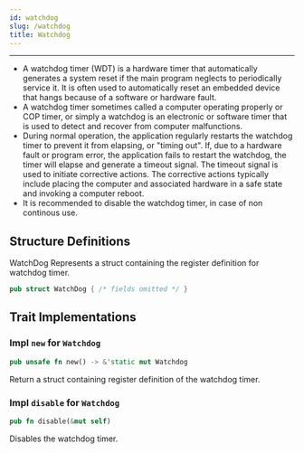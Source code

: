 ```yaml
---
id: watchdog
slug: /watchdog
title: Watchdog
---
```



----

- A watchdog timer (WDT) is a hardware timer that automatically generates a
  system reset if the main program neglects to periodically service it. It is
  often used to automatically reset an embedded device that hangs because of a
  software or hardware fault.
- A watchdog timer sometimes called a computer operating properly or COP timer,
  or simply a watchdog is an electronic or software timer that is used to detect
  and recover from computer malfunctions.
- During normal operation, the application regularly restarts the watchdog timer
  to prevent it from elapsing, or "timing out". If, due to a hardware fault or
  program error, the application fails to restart the watchdog, the timer will
  elapse and generate a timeout signal. The timeout signal is used to initiate
  corrective actions. The corrective actions typically include placing the
  computer and associated hardware in a safe state and invoking a computer
  reboot.
- It is recommended to disable the watchdog timer, in case of non continous use.

## Structure Definitions

WatchDog Represents a struct containing the register definition for watchdog
timer.

```rust
pub struct WatchDog { /* fields omitted */ }
```

## Trait Implementations

### Impl `new` for `Watchdog`

```rust
pub unsafe fn new() -> &'static mut Watchdog
```

Return a struct containing register definition of the watchdog timer.

### Impl `disable` for `Watchdog`

```rust
pub fn disable(&mut self)
```

Disables the watchdog timer.
